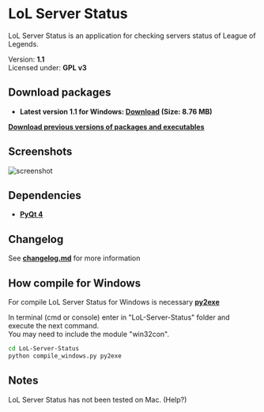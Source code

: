 LoL Server Status
===============================================================================
LoL Server Status is an application for checking servers status of
League of Legends.

Version: **1.1**<br />
Licensed under: **GPL v3**

Download packages
------------------------------------------------------------------------------
- **Latest version 1.1 for Windows: [Download](https://github.com/LuqueDaniel/LoL-Server-Status/blob/master/packages/1.1/LoL_Server_Status_Windows_1.1.zip?raw=true) (Size: 8.76 MB)**

**[Download previous versions of packages and executables](https://github.com/LuqueDaniel/LoL-Server-Status/tree/master/packages)**

Screenshots
------------------------------------------------------------------------------
![screenshot](https://raw.github.com/LuqueDaniel/LoL-Server-Status/master/screenshots/main_window.png)

Dependencies
------------------------------------------------------------------------------
- **[PyQt 4](http://www.riverbankcomputing.co.uk/software/pyqt/download)**

Changelog
------------------------------------------------------------------------------
See **[changelog.md](https://github.com/LuqueDaniel/LoL-Server-Status/blob/master/changelog.md)** for more information

How compile for Windows
------------------------------------------------------------------------------
For compile LoL Server Status for Windows is necessary **[py2exe](http://www.py2exe.org/)**

In terminal (cmd or console) enter in "LoL-Server-Status" folder and execute the next command.<br />
You may need to include the module "win32con".

```bash
cd LoL-Server-Status
python compile_windows.py py2exe
```

Notes
-----------------------------------------------------------------------------
LoL Server Status has not been tested on Mac. (Help?)

